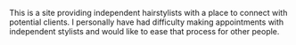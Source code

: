 This is a site providing independent hairstylists with a place to connect with potential clients. I personally have had difficulty making appointments with independent stylists and would like to ease that process for other people.